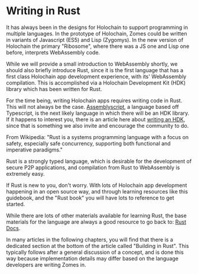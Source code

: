 # Writing in Rust

It has always been in the designs for Holochain to support programming in multiple languages. In the prototype of Holochain, Zomes could be written in variants of Javascript (ES5) and Lisp (Zygomys). In the new version of Holochain the primary "Ribosome", where there was a JS one and Lisp one before, interprets WebAssembly code.

While we will provide a small introduction to WebAssembly shortly, we should also briefly introduce Rust, since it is the first language that has a first class Holochain app development experience, with its' WebAssembly compilation. This is accomplished via a Holochain Development Kit (HDK) library which has been written for Rust.

For the time being, writing Holochain apps requires writing code in Rust. This will not always be the case. [Assemblyscript](https://github.com/AssemblyScript/assemblyscript), a language based off Typescript, is the next likely language in which there will be an HDK library. If it happens to interest you, there is an article here about [writing an HDK](../writing_development_kit.md), since that is something we also invite and encourage the community to do.

From Wikipedia: 
"Rust is a systems programming language with a focus on safety, especially safe concurrency, supporting both functional and imperative paradigms."

Rust is a strongly typed language, which is desirable for the development of secure P2P applications, and compilation from Rust to WebAssembly is extremely easy.

If Rust is new to you, don't worry. With lots of Holochain app development happening in an open source way, and through learning resources like this guidebook, and the "Rust book" you will have lots to reference to get started.

While there are lots of other materials available for learning Rust, the base materials for the language are always a good resource to go back to: [Rust Docs](https://doc.rust-lang.org/).

In many articles in the following chapters, you will find that there is a dedicated section at the bottom of the article called "Building in Rust". This typically follows after a general discussion of a concept, and is done this way because implementation details may differ based on the language developers are writing Zomes in.



